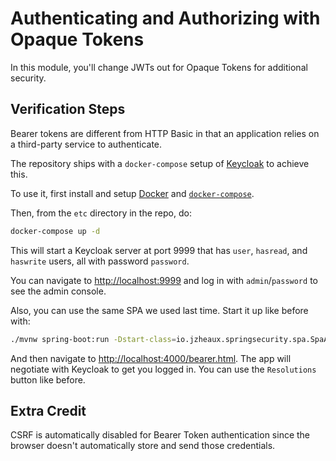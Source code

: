 # Authenticating and Authorizing with Opaque Tokens

In this module, you'll change JWTs out for Opaque Tokens for additional security.

## Verification Steps

Bearer tokens are different from HTTP Basic in that an application relies on a third-party service to authenticate.

The repository ships with a `docker-compose` setup of [Keycloak](https://www.keycloak.org) to achieve this.

To use it, first install and setup [Docker](https://docs.docker.com/get-docker/) and [`docker-compose`](https://docs.docker.com/compose/install).

Then, from the `etc` directory in the repo, do:

```bash
docker-compose up -d
```

This will start a Keycloak server at port 9999 that has `user`, `hasread`, and `haswrite` users, all with password `password`.

You can navigate to [http://localhost:9999](http://localhost:9999) and log in with `admin`/`password` to see the admin console.

Also, you can use the same SPA we used last time. Start it up like before with:

```bash
./mvnw spring-boot:run -Dstart-class=io.jzheaux.springsecurity.spa.SpaApplication
```

And then navigate to [http://localhost:4000/bearer.html](http://localhost:4000/bearer.html). 
The app will negotiate with Keycloak to get you logged in. 
You can use the `Resolutions` button like before.

## Extra Credit

CSRF is automatically disabled for Bearer Token authentication since the browser doesn't automatically store and send those credentials.